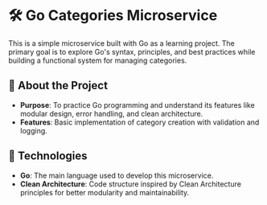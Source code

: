 # 🛠️ Go Categories Microservice

This is a simple microservice built with Go as a learning project. The primary goal is to explore Go's syntax, principles, and best practices while building a functional system for managing categories.

## 📖 About the Project  
- **Purpose**: To practice Go programming and understand its features like modular design, error handling, and clean architecture.  
- **Features**: Basic implementation of category creation with validation and logging.  

## 🚀 Technologies  
- **Go**: The main language used to develop this microservice.  
- **Clean Architecture**: Code structure inspired by Clean Architecture principles for better modularity and maintainability.  
